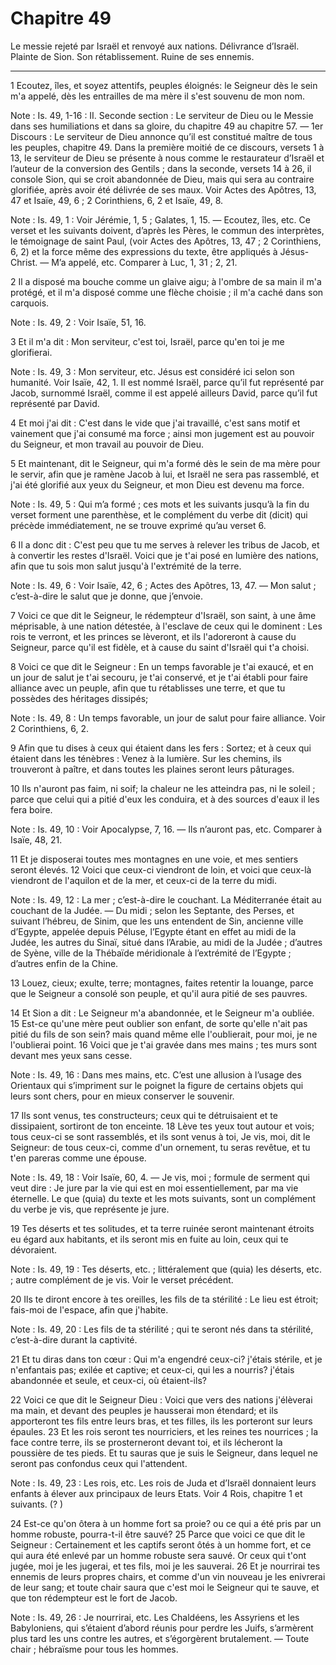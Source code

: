# Chapitre 49

Le messie rejeté par Israël et renvoyé aux nations.
Délivrance d’Israël.
Plainte de Sion.
Son rétablissement.
Ruine de ses ennemis.

***

1 Ecoutez, îles, et soyez attentifs, peuples éloignés: le Seigneur dès le sein m'a appelé, dès les entrailles de ma mère il s'est souvenu de mon nom.

<span class="bible-note">Note : </span> Is. 49, 1-16 : II. Seconde section : Le serviteur de Dieu ou le Messie dans ses humiliations et dans sa gloire, du chapitre 49 au chapitre 57. ― 1er Discours : Le serviteur de Dieu annonce qu’il est constitué maître de tous les peuples, chapitre 49. Dans la première moitié de ce discours, versets 1 à 13, le serviteur de Dieu se présente à nous comme le restaurateur d’Israël et l’auteur de la conversion des Gentils ; dans la seconde, versets 14 à 26, il console Sion, qui se croit abandonnée de Dieu, mais qui sera au contraire glorifiée, après avoir été délivrée de ses maux. Voir Actes des Apôtres, 13, 47 et Isaïe, 49, 6 ; 2 Corinthiens, 6, 2 et Isaïe, 49, 8.

<span class="bible-note">Note : </span> Is. 49, 1 : Voir Jérémie, 1, 5 ; Galates, 1, 15. ― Ecoutez, îles, etc. Ce verset et les suivants doivent, d’après les Pères, le commun des interprètes, le témoignage de saint Paul, (voir Actes des Apôtres, 13, 47 ; 2 Corinthiens, 6, 2) et la force même des expressions du texte, être appliqués à Jésus-Christ. ― M’a appelé, etc. Comparer à Luc, 1, 31 ; 2, 21.


2 Il a disposé ma bouche comme un glaive aigu; à l'ombre de sa main il m'a protégé, et il m'a disposé comme une flèche choisie ; il m'a caché dans son carquois.

<span class="bible-note">Note : </span> Is. 49, 2 : Voir Isaïe, 51, 16.

3 Et il m'a dit : Mon serviteur, c'est toi, Israël, parce qu'en toi je me glorifierai.

<span class="bible-note">Note : </span> Is. 49, 3 : Mon serviteur, etc. Jésus est considéré ici selon son humanité. Voir Isaïe, 42, 1. Il est nommé Israël, parce qu’il fut représenté par Jacob, surnommé Israël, comme il est appelé ailleurs David, parce qu’il fut représenté par David.


4 Et moi j'ai dit : C'est dans le vide que j'ai travaillé, c'est sans motif et vainement que j'ai consumé ma force ; ainsi mon jugement est au pouvoir du Seigneur, et mon travail au pouvoir de Dieu.


5 Et maintenant, dit le Seigneur, qui m'a formé dès le sein de ma mère pour le servir, afin que je ramène Jacob à lui, et Israël ne sera pas rassemblé, et j'ai été glorifié aux yeux du Seigneur, et mon Dieu est devenu ma force.

<span class="bible-note">Note : </span> Is. 49, 5 : Qui m’a formé ; ces mots et les suivants jusqu’à la fin du verset forment une parenthèse, et le complément du verbe dit (dicit) qui précède immédiatement, ne se trouve exprimé qu’au verset 6.


6 Il a donc dit : C'est peu que tu me serves à relever les tribus de Jacob, et à convertir les restes d'Israël. Voici que je t'ai posé en lumière des nations, afin que tu sois mon salut jusqu'à l'extrémité de la terre.

<span class="bible-note">Note : </span> Is. 49, 6 : Voir Isaïe, 42, 6 ; Actes des Apôtres, 13, 47. ― Mon salut ; c’est-à-dire le salut que je donne, que j’envoie.


7 Voici ce que dit le Seigneur, le rédempteur d'Israël, son saint, à une âme méprisable, à une nation détestée, à l'esclave de ceux qui le dominent : Les rois te verront, et les princes se lèveront, et ils l'adoreront à cause du Seigneur, parce qu'il est fidèle, et à cause du saint d'Israël qui t'a choisi.


8 Voici ce que dit le Seigneur : En un temps favorable je t'ai exaucé, et en un jour de salut je t'ai secouru, je t'ai conservé, et je t'ai établi pour faire alliance avec un peuple, afin que tu rétablisses une terre, et que tu possèdes des héritages dissipés;

<span class="bible-note">Note : </span> Is. 49, 8 : Un temps favorable, un jour de salut pour faire alliance. Voir 2 Corinthiens, 6, 2.

9 Afin que tu dises à ceux qui étaient dans les fers : Sortez; et à ceux qui étaient dans les ténèbres : Venez à la lumière. Sur les chemins, ils trouveront à paître, et dans toutes les plaines seront leurs pâturages.


10 Ils n'auront pas faim, ni soif; la chaleur ne les atteindra pas, ni le soleil ; parce que celui qui a pitié d'eux les conduira, et à des sources d'eaux il les fera boire.

<span class="bible-note">Note : </span> Is. 49, 10 : Voir Apocalypse, 7, 16. ― Ils n’auront pas, etc. Comparer à Isaïe, 48, 21.


11 Et je disposerai toutes mes montagnes en une voie, et mes sentiers seront élevés. 12 Voici que ceux-ci viendront de loin, et voici que ceux-là viendront de l'aquilon et de la mer, et ceux-ci de la terre du midi.

<span class="bible-note">Note : </span> Is. 49, 12 : La mer ; c’est-à-dire le couchant. La Méditerranée était au couchant de la Judée. ― Du midi ; selon les Septante, des Perses, et suivant l’hébreu, de Sinim, que les uns entendent de Sin, ancienne ville d’Egypte, appelée depuis Péluse, l’Egypte étant en effet au midi de la Judée, les autres du Sinaï, situé dans l’Arabie, au midi de la Judée ; d’autres de Syène, ville de la Thébaïde méridionale à l’extrémité de l’Egypte ; d’autres enfin de la Chine.

13 Louez, cieux; exulte, terre; montagnes, faites retentir la louange, parce que le Seigneur a consolé son peuple, et qu'il aura pitié de ses pauvres.


14 Et Sion a dit : Le Seigneur m'a abandonnée, et le Seigneur m'a oubliée. 15 Est-ce qu'une mère peut oublier son enfant, de sorte qu'elle n'ait pas pitié du fils de son sein? mais quand même elle l'oublierait, pour moi, je ne l'oublierai point. 16 Voici que je t'ai gravée dans mes mains ; tes murs sont devant mes yeux sans cesse.

<span class="bible-note">Note : </span> Is. 49, 16 : Dans mes mains, etc. C’est une allusion à l’usage des Orientaux qui s’impriment sur le poignet la figure de certains objets qui leurs sont chers, pour en mieux conserver le souvenir.


17 Ils sont venus, tes constructeurs; ceux qui te détruisaient et te dissipaient, sortiront de ton enceinte. 18 Lève tes yeux tout autour et vois; tous ceux-ci se sont rassemblés, et ils sont venus à toi, Je vis, moi, dit le Seigneur: de tous ceux-ci, comme d'un ornement, tu seras revêtue, et tu t'en pareras comme une épouse.

<span class="bible-note">Note : </span> Is. 49, 18 : Voir Isaïe, 60, 4. ― Je vis, moi ; formule de serment qui veut dire : Je jure par la vie qui est en moi essentiellement, par ma vie éternelle. Le que (quia) du texte et les mots suivants, sont un complément du verbe je vis, que représente je jure.


19 Tes déserts et tes solitudes, et ta terre ruinée seront maintenant étroits eu égard aux habitants, et ils seront mis en fuite au loin, ceux qui te dévoraient.

<span class="bible-note">Note : </span> Is. 49, 19 : Tes déserts, etc. ; littéralement que (quia) les déserts, etc. ; autre complément de je vis. Voir le verset précédent.


20 Ils te diront encore à tes oreilles, les fils de ta stérilité : Le lieu est étroit; fais-moi de l'espace, afin que j'habite.

<span class="bible-note">Note : </span> Is. 49, 20 : Les fils de ta stérilité ; qui te seront nés dans ta stérilité, c’est-à-dire durant la captivité.

21 Et tu diras dans ton cœur : Qui m'a engendré ceux-ci? j'étais stérile, et je n'enfantais pas; exilée et captive; et ceux-ci, qui les a nourris? j'étais abandonnée et seule, et ceux-ci, où étaient-ils?


22 Voici ce que dit le Seigneur Dieu : Voici que vers des nations j'élèverai ma main, et devant des peuples je hausserai mon étendard; et ils apporteront tes fils entre leurs bras, et tes filles, ils les porteront sur leurs épaules. 23 Et les rois seront tes nourriciers, et les reines tes nourrices ; la face contre terre, ils se prosterneront devant toi, et ils lécheront la poussière de tes pieds. Et tu sauras que je suis le Seigneur, dans lequel ne seront pas confondus ceux qui l'attendent.

<span class="bible-note">Note : </span> Is. 49, 23 : Les rois, etc. Les rois de Juda et d’Israël donnaient leurs enfants à élever aux principaux de leurs Etats. Voir 4 Rois, chapitre 1 et suivants. (? )


24 Est-ce qu'on ôtera à un homme fort sa proie? ou ce qui a été pris par un homme robuste, pourra-t-il être sauvé? 25 Parce que voici ce que dit le Seigneur : Certainement et les captifs seront ôtés à un homme fort, et ce qui aura été enlevé par un homme robuste sera sauvé. Or ceux qui t'ont jugée, moi je les jugerai, et tes fils, moi je les sauverai. 26 Et je nourrirai tes ennemis de leurs propres chairs, et comme d'un vin nouveau je les enivrerai de leur sang; et toute chair saura que c'est moi le Seigneur qui te sauve, et que ton rédempteur est le fort de Jacob.

<span class="bible-note">Note : </span> Is. 49, 26 : Je nourrirai, etc. Les Chaldéens, les Assyriens et les Babyloniens, qui s’étaient d’abord réunis pour perdre les Juifs, s’armèrent plus tard les uns contre les autres, et s’égorgèrent brutalement. ― Toute chair ; hébraïsme pour tous les hommes.

